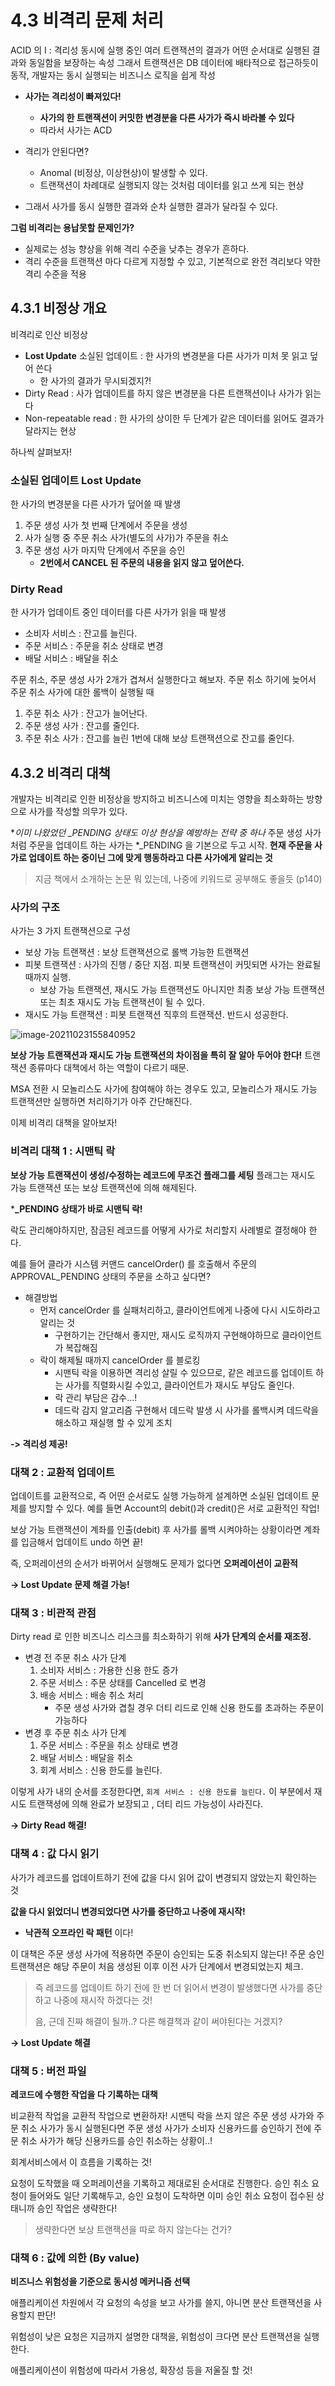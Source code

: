 # 4.3 비격리 문제 처리

ACID 의 I : 격리성
동시에 실행 중인 여러 트랜잭션의 결과가 어떤 순서대로 실행된 결과와 동일함을 보장하는 속성
그래서 트랜잭션은 DB 데이터에 배타적으로 접근하듯이 동작, 개발자는 동시 실행되는 비즈니스 로직을 쉽게 작성

- **사가는 격리성이 빠져있다!**
  - **사가의 한 트랜잭션이 커밋한 변경분을 다른 사가가 즉시 바라볼 수 있다**
  - 따라서 사가는 ACD 

- 격리가 안된다면?
  - Anomal (비정상, 이상현상)이 발생할 수 있다.
  - 트랜잭션이 차례대로 실행되지 않는 것처럼 데이터를 읽고 쓰게 되는 현상
- 그래서 사가를 동시 실행한 결과와 순차 실행한 결과가 달라질 수 있다.

**그럼 비격리는 용납못할 문제인가?**

- 실제로는 성능 향상을 위해 격리 수준을 낮추는 경우가 흔하다.
- 격리 수준을 트랜잭션 마다 다르게 지정할 수 있고, 기본적으로 완전 격리보다 약한 격리 수준을 적용



## 4.3.1 비정상 개요

비격리로 인산 비정상

- **Lost Update** 소실된 업데이트 : 한 사가의 변경분을 다른 사가가 미처 못 읽고 덮어 쓴다
  - 한 사가의 결과가 무시되겠지?!
- Dirty Read : 사가 업데이트를 하지 않은 변경분을 다른 트랜잭션이나 사가가 읽는다
- Non-repeatable read : 한 사가의 상이한 두 단계가 같은 데이터를 읽어도 결과가 달라지는 현상

하나씩 살펴보자!

### 소실된 업데이트 **Lost Update**

한 사가의 변경분을 다른 사가가 덮어쓸 때 발생

1. 주문 생성 사가 첫 번째 단계에서 주문을 생성
2. 사가 실행 중 주문 취소 사가(별도의 사가)가 주문을 취소
3. 주문 생성 사가 마지막 단계에서 주문을 승인
   - **2번에서 CANCEL 된 주문의 내용을 읽지 않고 덮어쓴다.**



### Dirty Read

한 사가가 업데이트 중인 데이터를 다른 사가가 읽을 때 발생

- 소비자 서비스 : 잔고를 늘린다.
- 주문 서비스 : 주문을 취소 상태로 변경
- 배달 서비스 : 배달을 취소

주문 취소, 주문 생성 사가 2개가 겹쳐서 실행한다고 해보자.
주문 취소 하기에 늦어서 주문 취소 사가에 대한 롤백이 실행될 때

1. 주문 취소 사가 : 잔고가 늘어난다.
2. 주문 생성 사가 : 잔고를 줄인다.
3. 주문 취소 사가 : 잔고를 늘린 1번에 대해 보상 트랜잭션으로 잔고를 줄인다.



## 4.3.2 비격리 대책

개발자는 비격리로 인한 비정상을 방지하고 비즈니스에 미치는 영향을 최소화하는 방향으로 사가를 작성할 의무가 있다.

**이미 나왔었던 *_PENDING 상태도 이상 현상을 예방하는 전략 중 하나**
주문 생성 사가처럼 주문을 업데이트 하는 사가는 *_PENDING 을 기본으로 두고 시작.
**현재 주문을 사가로 업데이트 하는 중이닌 그에 맞게 행동하라고 다른 사가에게 알리는 것**

> 지금 책에서 소개하는 논문 뭐 있는데, 나중에 키워드로 공부해도 좋을듯 (p140)

### 사가의 구조

사가는 3 가지 트랜잭션으로 구성

- 보상 가능 트랜잭션 : 보상 트랜잭션으로 롤백 가능한 트랜잭션
- 피봇 트랜잭션 : 사가의 진행 / 중단 지점. 피봇 트랜잭션이 커밋되면 사가는 완료될 때까지 실행.
  - 보상 가능 트랜잭션, 재시도 가능 트랜잭션도 아니지만 최종 보상 가능 트랜잭션 또는 최초 재시도 가능 트랜잭션이 될 수 있다.
- 재시도 가능 트랜잭션 : 피봇 트랜잭션 직후의 트랜잭션. 반드시 성공한다.



![image-20211023155840952](../images/image-20211023155840952.png)

**보상 가능 트랜잭션과 재시도 가능 트랜잭션의 차이점을 특히 잘 알아 두어야 한다!**
트랜잭션 종류마다 대책에서 하는 역할이 다르기 때문.

MSA 전환 시 모놀리스도 사가에 참여해야 하는 경우도 있고, 모놀리스가 재시도 가능 트랜잭션만 실행하면 처리하기가 아주 간단해진다.

이제 비격리 대책을 알아보자!

### 비격리 대책 1 : 시맨틱 락

**보상 가능 트랜잭션이 생성/수정하는 레코드에 무조건 플래그를 세팅**
플래그는 재시도 가능 트랜잭션 또는 보상 트랜잭션에 의해 해제된다.

***_PENDING 상태가 바로 시맨틱 락!**

락도 관리해야하지만, 잠금된 레코드를 어떻게 사가로 처리할지 사례별로 결정해야 한다.

예를 들어 클라가 시스템 커맨드 cancelOrder() 를 호출해서 주문의 APPROVAL_PENDING 상태의 주문을 소하고 싶다면?

- 해결방법
  - 먼저 cancelOrder 를 실패처리하고, 클라이언트에게 나중에 다시 시도하라고 알리는 것
    - 구현하기는 간단해서 좋지만, 재시도 로직까지 구현해야하므로 클라이언트가 복잡해짐
  - 락이 해제될 때까지 cancelOrder 를 블로킹
    - 시맨틱 락을 이용하면 격리성 살릴 수 있으므로, 같은 레코드를 업데이트 하는 사가를 직렬화시킬 수있고, 클라이언트가 재시도 부담도 줄인다.
    - 락 관리 부담은 감수...!
    - 데드락 감지 알고리즘 구현해서 데드락 발생 시 사가를 롤백시켜 데드락을 해소하고 재실행 할 수 있게 조치

**-> 격리성 제공!**



### 대책 2 : 교환적 업데이트

업데이트를 교환적으로, 즉 어떤 순서로도 실행 가능하게 설계하면 소실된 업데이트 문제를 방지할 수 있다.
예를 들면 Account의 debit()과 credit()은 서로 교환적인 작업!

보상 가능 트랜잭션이 계좌를 인출(debit) 후  사가를 롤백 시켜야하는 상황이라면 계좌를 입금해서 업데이트 undo 하면 끝!

즉, 오퍼레이션의 순서가 바뀌어서 실행해도 문제가 없다면 **오퍼레이션이 교환적**

**-> Lost Update 문제 해결 가능!**



### 대책 3 : 비관적 관점

Dirty read 로 인한 비즈니스 리스크를 최소화하기 위해 **사가 단계의 순서를 재조정.**

- 변경 전 주문 취소 사가 단계
  1. 소비자 서비스 : 가용한 신용 한도 증가
  2. 주문 서비스 : 주문 상태를 Cancelled 로 변경
  3. 배송 서비스 : 배송 취소 처리
     - 주문 생성 사가와 겹칠 경우 더티 리드로 인해 신용 한도를 초과하는 주문이 가능하다
- 변경 후 주문 취소 사가 단계
  1. 주문 서비스 : 주문을 취소 상태로 변경
  2. 배달 서비스 : 배달을 취소
  3. 회계 서비스 : 신용 한도를 늘린다.

이렇게 사가 내의 순서를 조정한다면, `회계 서비스 : 신용 한도를 늘린다.` 이 부분에서 재시도 트랜잭셩에 의해 완료가 보장되고 , 더티 리드 가능성이 사라진다.

**-> Dirty Read  해결!**



### 대책 4 : 값 다시 읽기

사가가 레코드를 업데이트하기 전에 값을 다시 읽어 값이 변경되지 않았는지 확인하는 것

**값을 다시 읽었더니 변경되었다면 사가를 중단하고 나중에 재시작!**

- **낙관적 오프라인 락 패턴** 이다!

이 대책은 주문 생성 사가에 적용하면 주문이 승인되는 도중 취소되지 않는다!
주문 승인 트랜잭션은 해당 주문이 처음 생성된 이후 이전 사가 단계에서 변경되었는지 체크.

> 즉 레코드를 업데이트 하기 전에 한 번 더 읽어서 변경이 발생했다면 사가를 중단하고 나중에 재시작 하겠다는 것!
>
> 음, 근데 진짜 해결이 될까..? 다른 해결책과 같이 써야된다는 거겠지?

**-> Lost Update 해결**



### 대책 5 : 버전 파일

**레코드에 수행한 작업을 다 기록하는 대책**

비교환적 작업을 교환적 작업으로 변환하자!
시맨틱 락을 쓰지 않은 주문 생성 사가와 주문 취소 사가가 동시 실행된다면 
주문 생성 사가가 소비자 신용카드를 승인하기 전에 주문 취소 사가가 해당 신용카드를 승인 취소하는 상황이..!

회계서비스에서 이 흐름을 기록하는 것!

요청이 도착했을 때 오퍼레이션을 기록하고 제대로된 순서대로 진행한다.
승인 취소 요청이 들어와도 일단 기록해두고, 승인 요청이 도착하면 이미 승인 취소 요청이 접수된 상태니까 승인 작업은 생략한다!

> 생략한다면 보상 트랜잭션을 따로 하지 않는다는 건가?



### 대책 6 : 값에 의한 (By value)

**비즈니스 위험성을 기준으로 동시성 메커니즘 선택**

애플리케이션 차원에서 각 요청의 속성을 보고 사가를 쓸지, 아니면 분산 트랜잭션을 사용할지 판단!

위험성이 낮은 요청은 지금까지 설명한 대책을, 위험성이 크다면 분산 트랜잭션을 실행한다.

애플리케이션이 위험성에 따라서 가용성, 확장성 등을 저울질 할 것!



